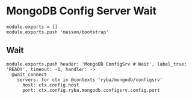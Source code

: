 
# MongoDB Config Server Wait

    module.exports = []
    module.exports.push 'masson/bootstrap'

## Wait

    module.exports.push header: 'MongoDB ConfigSrv # Wait', label_true: 'READY', timeout: -1, handler: ->
      @wait_connect
        servers: for ctx in @contexts 'ryba/mongodb/configsrv'
          host: ctx.config.host
          port: ctx.config.ryba.mongodb.configsrv.config.port
